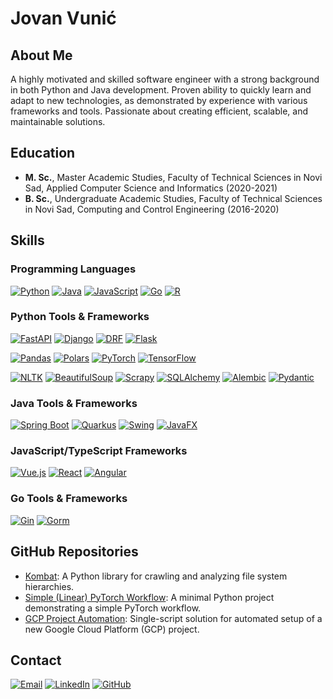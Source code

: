 # Jovan Vunić

## About Me

A highly motivated and skilled software engineer with a strong background in both Python and Java development. Proven ability to quickly learn and adapt to new technologies, as demonstrated by experience with various frameworks and tools. Passionate about creating efficient, scalable, and maintainable solutions.

## Education

*   **M. Sc.**, Master Academic Studies, Faculty of Technical Sciences in Novi Sad, Applied Computer Science and Informatics (2020-2021)
*   **B. Sc.**, Undergraduate Academic Studies, Faculty of Technical Sciences in Novi Sad, Computing and Control Engineering (2016-2020)

## Skills

### Programming Languages

[![Python](https://img.shields.io/badge/Python-3776AB?style=for-the-badge&logo=python&logoColor=white)](https://www.python.org/)
[![Java](https://img.shields.io/badge/Java-007396?style=for-the-badge&logo=java&logoColor=white)](https://www.java.com/)
[![JavaScript](https://img.shields.io/badge/JavaScript-F7DF1E?style=for-the-badge&logo=javascript&logoColor=black)](https://developer.mozilla.org/en-US/docs/Web/JavaScript)
[![Go](https://img.shields.io/badge/Go-00ADD8?style=for-the-badge&logo=go&logoColor=white)](https://go.dev/)
[![R](https://img.shields.io/badge/R-276DC3?style=for-the-badge&logo=r&logoColor=white)](https://www.r-project.org/)

### Python Tools & Frameworks

[![FastAPI](https://img.shields.io/badge/FastAPI-009688?style=flat-square&logo=fastapi&logoColor=white)](https://fastapi.tiangolo.com/)
[![Django](https://img.shields.io/badge/Django-092E20?style=flat-square&logo=django&logoColor=white)](https://www.djangoproject.com/)
[![DRF](https://img.shields.io/badge/DRF-ff1709?style=flat-square&logo=django&logoColor=white)](https://www.django-rest-framework.org/)
[![Flask](https://img.shields.io/badge/Flask-000000?style=flat-square&logo=flask&logoColor=white)](https://flask.palletsprojects.com/)

[![Pandas](https://img.shields.io/badge/Pandas-150458?style=flat-square&logo=pandas&logoColor=white)](https://pandas.pydata.org/)
[![Polars](https://img.shields.io/badge/Polars-0093A6?style=flat-square&logo=polars&logoColor=white)](https://www.pola.rs/)
[![PyTorch](https://img.shields.io/badge/PyTorch-EE4C2C?style=flat-square&logo=pytorch&logoColor=white)](https://pytorch.org/)
[![TensorFlow](https://img.shields.io/badge/TensorFlow-FF6F00?style=flat-square&logo=tensorflow&logoColor=white)](https://www.tensorflow.org/)

[![NLTK](https://img.shields.io/badge/NLTK-9C27B0?style=flat-square)](https://www.nltk.org/)
[![BeautifulSoup](https://img.shields.io/badge/BeautifulSoup-4B8BBE?style=flat-square)](https://www.crummy.com/software/BeautifulSoup/)
[![Scrapy](https://img.shields.io/badge/Scrapy-231F20?style=flat-square&logo=scrapy&logoColor=white)](https://scrapy.org/)
[![SQLAlchemy](https://img.shields.io/badge/SQLAlchemy-FFCA00?style=flat-square)](https://www.sqlalchemy.org/)
[![Alembic](https://img.shields.io/badge/Alembic-4B8BBE?style=flat-square)](https://alembic.sqlalchemy.org/)
[![Pydantic](https://img.shields.io/badge/Pydantic-0FA36B?style=flat-square)](https://docs.pydantic.dev/)

### Java Tools & Frameworks

[![Spring Boot](https://img.shields.io/badge/Spring%20Boot-6DB33F?style=flat-square&logo=spring-boot&logoColor=white)](https://spring.io/projects/spring-boot)
[![Quarkus](https://img.shields.io/badge/Quarkus-4695EB?style=flat-square&logo=quarkus&logoColor=white)](https://quarkus.io/)
[![Swing](https://img.shields.io/badge/Swing-007396?style=flat-square&logo=java&logoColor=white)](https://docs.oracle.com/javase/8/docs/technotes/guides/swing/)
[![JavaFX](https://img.shields.io/badge/JavaFX-1B72B7?style=flat-square&logo=openjfx&logoColor=white)](https://openjfx.io/)

### JavaScript/TypeScript Frameworks

[![Vue.js](https://img.shields.io/badge/Vue.js-4FC08D?style=flat-square&logo=vue.js&logoColor=white)](https://vuejs.org/)
[![React](https://img.shields.io/badge/React-20232A?style=flat-square&logo=react&logoColor=61DAFB)](https://react.dev/)
[![Angular](https://img.shields.io/badge/Angular-DD0031?style=flat-square&logo=angular&logoColor=white)](https://angular.io/)

### Go Tools & Frameworks

[![Gin](https://img.shields.io/badge/Gin-00ADD8?style=flat-square&logo=go&logoColor=white)](https://gin-gonic.com/)
[![Gorm](https://img.shields.io/badge/Gorm-6DB33F?style=flat-square&logo=go&logoColor=white)](https://gorm.io/)

## GitHub Repositories

* [Kombat](https://github.com/vunicjovan/kombat): A Python library for crawling and analyzing file system hierarchies.  
* [Simple (Linear) PyTorch Workflow](https://github.com/vunicjovan/simple-pytorch-workflow): A minimal Python project demonstrating a simple PyTorch workflow.
* [GCP Project Automation](https://github.com/vunicjovan/gcp-project-automation-single-script): Single-script solution for automated setup of a new Google Cloud Platform (GCP) project.

## Contact

[![Email](https://img.shields.io/badge/vunicjovan@gmail.com-D14836?style=for-the-badge&logo=gmail&logoColor=white)]()
[![LinkedIn](https://img.shields.io/badge/LinkedIn-0077B5?style=for-the-badge&logo=linkedin&logoColor=white)](https://www.linkedin.com/in/jovan-vuni%C4%87-m-sc-4851091a9/)
[![GitHub](https://img.shields.io/badge/GitHub-181717?style=for-the-badge&logo=github&logoColor=white)](https://github.com/vunicjovan)